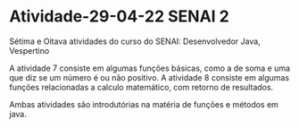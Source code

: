 # Atividade-29-04-22 SENAI 2
Sétima e Oitava atividades do curso do SENAI: Desenvolvedor Java, Vespertino 

A atividade 7 consiste em algumas funções básicas, como a de soma e uma que diz se um número é ou não positivo.
A atividade 8 consiste em algumas funções relacionadas a calculo matemático, com retorno de resultados.

Ambas atividades são introdutórias na matéria de funções e métodos em java.
